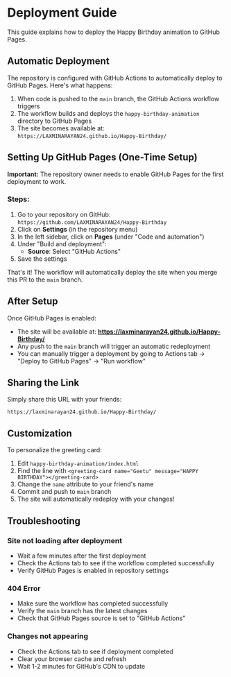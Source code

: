 # Deployment Guide

This guide explains how to deploy the Happy Birthday animation to GitHub Pages.

## Automatic Deployment

The repository is configured with GitHub Actions to automatically deploy to GitHub Pages. Here's what happens:

1. When code is pushed to the `main` branch, the GitHub Actions workflow triggers
2. The workflow builds and deploys the `happy-birthday-animation` directory to GitHub Pages
3. The site becomes available at: `https://LAXMINARAYAN24.github.io/Happy-Birthday/`

## Setting Up GitHub Pages (One-Time Setup)

**Important:** The repository owner needs to enable GitHub Pages for the first deployment to work.

### Steps:

1. Go to your repository on GitHub: `https://github.com/LAXMINARAYAN24/Happy-Birthday`
2. Click on **Settings** (in the repository menu)
3. In the left sidebar, click on **Pages** (under "Code and automation")
4. Under "Build and deployment":
   - **Source**: Select "GitHub Actions"
5. Save the settings

That's it! The workflow will automatically deploy the site when you merge this PR to the `main` branch.

## After Setup

Once GitHub Pages is enabled:
- The site will be available at: **https://laxminarayan24.github.io/Happy-Birthday/**
- Any push to the `main` branch will trigger an automatic redeployment
- You can manually trigger a deployment by going to Actions tab → "Deploy to GitHub Pages" → "Run workflow"

## Sharing the Link

Simply share this URL with your friends:
```
https://laxminarayan24.github.io/Happy-Birthday/
```

## Customization

To personalize the greeting card:
1. Edit `happy-birthday-animation/index.html`
2. Find the line with `<greeting-card name="Geetu" message="HAPPY BIRTHDAY"></greeting-card>`
3. Change the `name` attribute to your friend's name
4. Commit and push to `main` branch
5. The site will automatically redeploy with your changes!

## Troubleshooting

### Site not loading after deployment
- Wait a few minutes after the first deployment
- Check the Actions tab to see if the workflow completed successfully
- Verify GitHub Pages is enabled in repository settings

### 404 Error
- Make sure the workflow has completed successfully
- Verify the `main` branch has the latest changes
- Check that GitHub Pages source is set to "GitHub Actions"

### Changes not appearing
- Check the Actions tab to see if deployment completed
- Clear your browser cache and refresh
- Wait 1-2 minutes for GitHub's CDN to update
